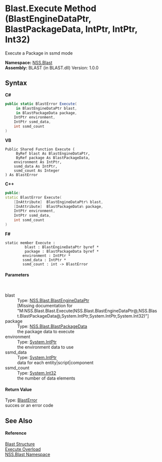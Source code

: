 # Blast.Execute Method (BlastEngineDataPtr, BlastPackageData, IntPtr, IntPtr, Int32)
 

Execute a Package in ssmd mode

**Namespace:**&nbsp;<a href="88b55311-4a89-0894-e27a-e157e443c7f7.md">NSS.Blast</a><br />**Assembly:**&nbsp;BLAST (in BLAST.dll) Version: 1.0.0

## Syntax

**C#**<br />
``` C#
public static BlastError Execute(
	 in BlastEngineDataPtr blast,
	 in BlastPackageData package,
	IntPtr environment,
	IntPtr ssmd_data,
	int ssmd_count
)
```

**VB**<br />
``` VB
Public Shared Function Execute ( 
	 ByRef blast As BlastEngineDataPtr,
	 ByRef package As BlastPackageData,
	environment As IntPtr,
	ssmd_data As IntPtr,
	ssmd_count As Integer
) As BlastError
```

**C++**<br />
``` C++
public:
static BlastError Execute(
	[InAttribute]  BlastEngineDataPtr% blast, 
	[InAttribute]  BlastPackageData% package, 
	IntPtr environment, 
	IntPtr ssmd_data, 
	int ssmd_count
)
```

**F#**<br />
``` F#
static member Execute : 
         blast : BlastEngineDataPtr byref * 
         package : BlastPackageData byref * 
        environment : IntPtr * 
        ssmd_data : IntPtr * 
        ssmd_count : int -> BlastError 

```


#### Parameters
&nbsp;<dl><dt>blast</dt><dd>Type: <a href="8db5e405-878e-4a0b-b105-f09f3c478935.md">NSS.Blast.BlastEngineDataPtr</a><br />\[Missing <param name="blast"/> documentation for "M:NSS.Blast.Blast.Execute(NSS.Blast.BlastEngineDataPtr@,NSS.Blast.BlastPackageData@,System.IntPtr,System.IntPtr,System.Int32)"\]</dd><dt>package</dt><dd>Type: <a href="08d36c75-b5dc-8eaf-5936-daa952653fa2.md">NSS.Blast.BlastPackageData</a><br />the package data to execute</dd><dt>environment</dt><dd>Type: <a href="https://docs.microsoft.com/dotnet/api/system.intptr" target="_blank" rel="noopener noreferrer">System.IntPtr</a><br />the environment data to use</dd><dt>ssmd_data</dt><dd>Type: <a href="https://docs.microsoft.com/dotnet/api/system.intptr" target="_blank" rel="noopener noreferrer">System.IntPtr</a><br />data for each entity|script|component</dd><dt>ssmd_count</dt><dd>Type: <a href="https://docs.microsoft.com/dotnet/api/system.int32" target="_blank" rel="noopener noreferrer">System.Int32</a><br />the number of data elements</dd></dl>

#### Return Value
Type: <a href="db8cb631-f3f7-e809-8853-bc1b825061a7.md">BlastError</a><br />succes or an error code

## See Also


#### Reference
<a href="efe93ce5-baaf-ed42-b038-35b4ff074233.md">Blast Structure</a><br /><a href="85bc098d-e09e-797f-5c4e-ddef2b9f4b85.md">Execute Overload</a><br /><a href="88b55311-4a89-0894-e27a-e157e443c7f7.md">NSS.Blast Namespace</a><br />